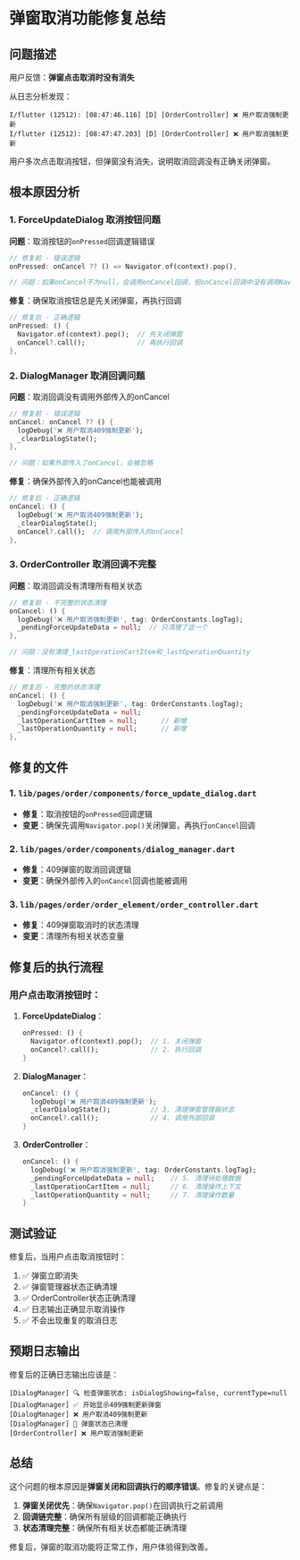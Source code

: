 # 弹窗取消功能修复总结

## 问题描述

用户反馈：**弹窗点击取消时没有消失**

从日志分析发现：
```
I/flutter (12512): [08:47:46.116] [D] [OrderController] ❌ 用户取消强制更新     
I/flutter (12512): [08:47:47.203] [D] [OrderController] ❌ 用户取消强制更新     
```

用户多次点击取消按钮，但弹窗没有消失，说明取消回调没有正确关闭弹窗。

## 根本原因分析

### 1. ForceUpdateDialog 取消按钮问题
**问题**：取消按钮的`onPressed`回调逻辑错误
```dart
// 修复前 - 错误逻辑
onPressed: onCancel ?? () => Navigator.of(context).pop(),

// 问题：如果onCancel不为null，会调用onCancel回调，但onCancel回调中没有调用Navigator.pop()
```

**修复**：确保取消按钮总是先关闭弹窗，再执行回调
```dart
// 修复后 - 正确逻辑
onPressed: () {
  Navigator.of(context).pop();  // 先关闭弹窗
  onCancel?.call();             // 再执行回调
},
```

### 2. DialogManager 取消回调问题
**问题**：取消回调没有调用外部传入的onCancel
```dart
// 修复前 - 错误逻辑
onCancel: onCancel ?? () {
  logDebug('❌ 用户取消409强制更新');
  _clearDialogState();
},

// 问题：如果外部传入了onCancel，会被忽略
```

**修复**：确保外部传入的onCancel也能被调用
```dart
// 修复后 - 正确逻辑
onCancel: () {
  logDebug('❌ 用户取消409强制更新');
  _clearDialogState();
  onCancel?.call();  // 调用外部传入的onCancel
},
```

### 3. OrderController 取消回调不完整
**问题**：取消回调没有清理所有相关状态
```dart
// 修复前 - 不完整的状态清理
onCancel: () {
  logDebug('❌ 用户取消强制更新', tag: OrderConstants.logTag);
  _pendingForceUpdateData = null;  // 只清理了这一个
},

// 问题：没有清理_lastOperationCartItem和_lastOperationQuantity
```

**修复**：清理所有相关状态
```dart
// 修复后 - 完整的状态清理
onCancel: () {
  logDebug('❌ 用户取消强制更新', tag: OrderConstants.logTag);
  _pendingForceUpdateData = null;
  _lastOperationCartItem = null;      // 新增
  _lastOperationQuantity = null;      // 新增
},
```

## 修复的文件

### 1. `lib/pages/order/components/force_update_dialog.dart`
- **修复**：取消按钮的`onPressed`回调逻辑
- **变更**：确保先调用`Navigator.pop()`关闭弹窗，再执行`onCancel`回调

### 2. `lib/pages/order/components/dialog_manager.dart`
- **修复**：409弹窗的取消回调逻辑
- **变更**：确保外部传入的`onCancel`回调也能被调用

### 3. `lib/pages/order/order_element/order_controller.dart`
- **修复**：409弹窗取消时的状态清理
- **变更**：清理所有相关状态变量

## 修复后的执行流程

### 用户点击取消按钮时：

1. **ForceUpdateDialog**：
   ```dart
   onPressed: () {
     Navigator.of(context).pop();  // 1. 关闭弹窗
     onCancel?.call();             // 2. 执行回调
   }
   ```

2. **DialogManager**：
   ```dart
   onCancel: () {
     logDebug('❌ 用户取消409强制更新');
     _clearDialogState();          // 3. 清理弹窗管理器状态
     onCancel?.call();             // 4. 调用外部回调
   }
   ```

3. **OrderController**：
   ```dart
   onCancel: () {
     logDebug('❌ 用户取消强制更新', tag: OrderConstants.logTag);
     _pendingForceUpdateData = null;    // 5. 清理待处理数据
     _lastOperationCartItem = null;     // 6. 清理操作上下文
     _lastOperationQuantity = null;     // 7. 清理操作数量
   }
   ```

## 测试验证

修复后，当用户点击取消按钮时：

1. ✅ 弹窗立即消失
2. ✅ 弹窗管理器状态正确清理
3. ✅ OrderController状态正确清理
4. ✅ 日志输出正确显示取消操作
5. ✅ 不会出现重复的取消日志

## 预期日志输出

修复后的正确日志输出应该是：
```
[DialogManager] 🔍 检查弹窗状态: isDialogShowing=false, currentType=null
[DialogManager] ✅ 开始显示409强制更新弹窗
[DialogManager] ❌ 用户取消409强制更新
[DialogManager] 🧹 弹窗状态已清理
[OrderController] ❌ 用户取消强制更新
```

## 总结

这个问题的根本原因是**弹窗关闭和回调执行的顺序错误**。修复的关键点是：

1. **弹窗关闭优先**：确保`Navigator.pop()`在回调执行之前调用
2. **回调链完整**：确保所有层级的回调都能正确执行
3. **状态清理完整**：确保所有相关状态都能正确清理

修复后，弹窗的取消功能将正常工作，用户体验得到改善。
